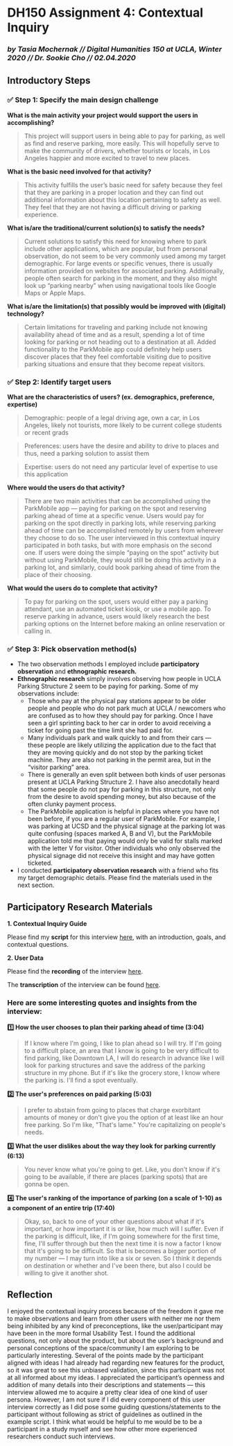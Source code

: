 # DH150 Assignment 4: Contextual Inquiry

### _by Tasia Mochernak // Digital Humanities 150 at UCLA, Winter 2020 // Dr. Sookie Cho // 02.04.2020_


## Introductory Steps

### :white_check_mark: Step 1: Specify the main design challenge

**What is the main activity your project would support the users in accomplishing?**
>This project will support users in being able to pay for parking, as well as find and reserve parking, more easily. This will hopefully serve to make the community of drivers, whether tourists or locals, in Los Angeles happier and more excited to travel to new places.

**What is the basic need involved for that activity?**
>This activity fulfills the user’s basic need for safety because they feel that they are parking in a proper location and they can find out additional information about this location pertaining to safety as well. They feel that they are not having a difficult driving or parking experience.

**What is/are the traditional/current solution(s) to satisfy the needs?**
>Current solutions to satisfy this need for knowing where to park include other applications, which are popular, but from personal observation, do not seem to be very commonly used among my target demographic. For large events or specific venues, there is usually information provided on websites for associated parking. Additionally, people often search for parking in the moment, and they also might look up “parking nearby” when using navigational tools like Google Maps or Apple Maps.

**What is/are the limitation(s) that possibly would be improved with (digital) technology?**
>Certain limitations for traveling and parking include not knowing availability ahead of time and as a result, spending a lot of time looking for parking or not heading out to a destination at all. Added functionality to the ParkMobile app could definitely help users discover places that they feel comfortable visiting due to positive parking situations and ensure that they become repeat visitors.

### :white_check_mark: Step 2: Identify target users

**What are the characteristics of users? (ex. demographics, preference, expertise)**
>Demographic: people of a legal driving age, own a car, in Los Angeles, likely not tourists, more likely to be current college students or recent grads

>Preferences: users have the desire and ability to drive to places and thus, need a parking solution to assist them

>Expertise: users do not need any particular level of expertise to use this application

**Where would the users do that activity?**
>There are two main activities that can be accomplished using the ParkMobile app — paying for parking on the spot and reserving parking ahead of time at a specific venue. Users would pay for parking on the spot directly in parking lots, while reserving parking ahead of time can be accomplished remotely by users from wherever they choose to do so. The user interviewed in this contextual inquiry participated in both tasks, but with more emphasis on the second one. If users were doing the simple “paying on the spot” activity but without using ParkMobile, they would still be doing this activity in a parking lot, and similarly, could book parking ahead of time from the place of their choosing.

**What would the users do to complete that activity?**
>To pay for parking on the spot, users would either pay a parking attendant, use an automated ticket kiosk, or use a mobile app. To reserve parking in advance, users would likely research the best parking options on the Internet before making an online reservation or calling in.

### :white_check_mark: Step 3: Pick observation method(s)

* The two observation methods I employed include **participatory observation** and **ethnographic research.**
* **Ethnographic research** simply involves observing how people in UCLA Parking Structure 2 seem to be paying for parking. Some of my observations include:
    * Those who pay at the physical pay stations appear to be older people and people who do not park much at UCLA / newcomers who are confused as to how they should pay for parking. Once I have seen a girl sprinting back to her car in order to avoid receiving a ticket for going past the time limit she had paid for. 
    * Many individuals park and walk quickly to and from their cars — these people are likely utilizing the application due to the fact that they are moving quickly and do not stop by the parking ticket machine. They are also not parking in the permit area, but in the “visitor parking” area.
    * There is generally an even split between both kinds of user personas present at UCLA Parking Structure 2. I have also anecdotally heard that some people do not pay for parking in this structure, not only from the desire to avoid spending money, but also because of the often clunky payment process.
    * The ParkMobile application is helpful in places where you have not been before, if you are a regular user of ParkMobile. For example, I was parking at UCSD and the physical signage at the parking lot was quite confusing (spaces marked A, B and V), but the ParkMobile application told me that paying would only be valid for stalls marked with the letter V for visitor. Other individuals who only observed the physical signage did not receive this insight and may have gotten ticketed.
* I conducted **participatory observation research** with a friend who fits my target demographic details. Please find the materials used in the next section. 



## Participatory Research Materials

**1. Contextual Inquiry Guide**

Please find my **script** for this interview [here](https://docs.google.com/document/d/1deNEtd-r155F-ZNYfkmh4xWlLYpluqrDOF_TwX7BgQ8/edit), with an introduction, goals, and contextual questions.

**2. User Data**

Please find the **recording** of the interview [here](https://drive.google.com/file/d/1XywoY38WOYZZt3z06I9ryTEVZK_Zgyo9/view?usp=sharing).

The **transcription** of the interview can be found [here](https://docs.google.com/document/d/1kqBzDjJ_XDwD77_coaovXrem6W9d520NsBAA6oOGvn0/edit?usp=sharing).

### Here are some interesting quotes and insights from the interview:

**:one: How the user chooses to plan their parking ahead of time (3:04)**
> If I know where I'm going, I like to plan ahead so I will try. If I'm going to a difficult place, an area that I know is going to be very difficult to find parking, like Downtown LA, I will do research in advance like I will look for parking structures and save the address of the parking structure in my phone. But if it's like the grocery store, I know where the parking is. I'll find a spot eventually.

**:two: The user's preferences on paid parking (5:03)**
> I prefer to abstain from going to places that charge exorbitant amounts of money or don't give you the option of at least like an hour free parking. So I'm like, "That's lame." You're capitalizing on people's needs.

**:three: What the user dislikes about the way they look for parking currently (6:13)**
> You never know what you're going to get. Like, you don't know if it's going to be available, if there are places (parking spots) that are gonna be open.

**:four: The user's ranking of the importance of parking (on a scale of 1-10) as a component of an entire trip (17:40)**
>Okay, so, back to one of your other questions about what if it's important, or how important it is or like, how much will I suffer. Even if the parking is difficult, like, if I'm going somewhere for the first time, fine, I'll suffer through but then the next time it is now a factor I know that it's going to be difficult. So that is becomes a bigger portion of my number — I may turn into like a six or seven. So I think it depends on destination or whether and I've been there, but also I could be willing to give it another shot.



## Reflection

I enjoyed the contextual inquiry process because of the freedom it gave me to make observations and learn from other users with neither me nor them being inhibited by any kind of preconceptions, like the user/participant may have been in the more formal Usability Test. I found the additional questions, not only about the product, but about the user’s background and personal conceptions of the space/community I am exploring to be particularly interesting. Several of the points made by the participant aligned with ideas I had already had regarding new features for the product, so it was great to see this unbiased validation, since this participant was not at all informed about my ideas. I appreciated the participant’s openness and addition of many details into their descriptions and statements — this interview allowed me to acquire a pretty clear idea of one kind of user persona. However, I am not sure if I did every component of this user interview correctly as I did pose some guiding questions/statements to the participant without following as strict of guidelines as outlined in the example script. I think what would be helpful to me would be to be a participant in a study myself and see how other more experienced researchers conduct such interviews.
